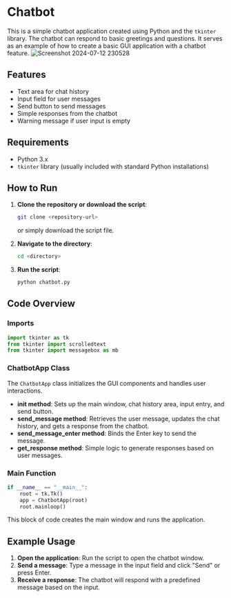 # Chatbot
This is a simple chatbot application created using Python and the `tkinter` library. The chatbot can respond to basic greetings and questions. It serves as an example of how to create a basic GUI application with a chatbot feature.
![Screenshot 2024-07-12 230528](https://github.com/user-attachments/assets/54007b62-22ca-4da5-88c9-f3365ce392ff)

## Features

- Text area for chat history
- Input field for user messages
- Send button to send messages
- Simple responses from the chatbot
- Warning message if user input is empty

## Requirements

- Python 3.x
- `tkinter` library (usually included with standard Python installations)

## How to Run

1. **Clone the repository or download the script**:
   ```bash
   git clone <repository-url>
   ```
   or simply download the script file.

2. **Navigate to the directory**:
   ```bash
   cd <directory>
   ```

3. **Run the script**:
   ```bash
   python chatbot.py
   ```

## Code Overview

### Imports

```python
import tkinter as tk
from tkinter import scrolledtext
from tkinter import messagebox as mb
```

### ChatbotApp Class

The `ChatbotApp` class initializes the GUI components and handles user interactions.

- **__init__ method**: Sets up the main window, chat history area, input entry, and send button.
- **send_message method**: Retrieves the user message, updates the chat history, and gets a response from the chatbot.
- **send_message_enter method**: Binds the Enter key to send the message.
- **get_response method**: Simple logic to generate responses based on user messages.

### Main Function

```python
if __name__ == "__main__":
    root = tk.Tk()
    app = ChatbotApp(root)
    root.mainloop()
```

This block of code creates the main window and runs the application.

## Example Usage

1. **Open the application**: Run the script to open the chatbot window.
2. **Send a message**: Type a message in the input field and click "Send" or press Enter.
3. **Receive a response**: The chatbot will respond with a predefined message based on the input.


